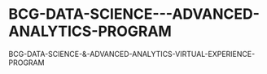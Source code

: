 # BCG-DATA-SCIENCE---ADVANCED-ANALYTICS-PROGRAM
BCG-DATA-SCIENCE-&amp;-ADVANCED-ANALYTICS-VIRTUAL-EXPERIENCE-PROGRAM
